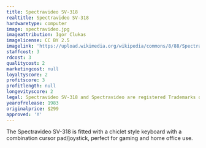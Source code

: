 ```yaml
---
title: Spectravideo SV-318
realtitle: Spectravideo SV-318
hardwaretype: computer
image: spectravideo.jpg
imageattribution: Igor Clukas
imagelicense: CC BY 2.5
imagelink: 'https://upload.wikimedia.org/wikipedia/commons/8/88/Spectravideo_SVI318.jpg'
staffcost: 3
rdcost: 3
qualitycost: 2
marketingcost: null
loyaltyscore: 2
profitscore: 3
profitlength: null
longevityscore: 2
legal: Spectravideo SV-318 and Spectravideo are registered Trademarks of Logic 3 plc
yearofrelease: 1983
originalprice: $299
approved: 'Y'
---
```


The Spectravideo SV-318 is fitted with a chiclet style keyboard with a combination cursor pad/joystick, perfect for gaming and home office use.
